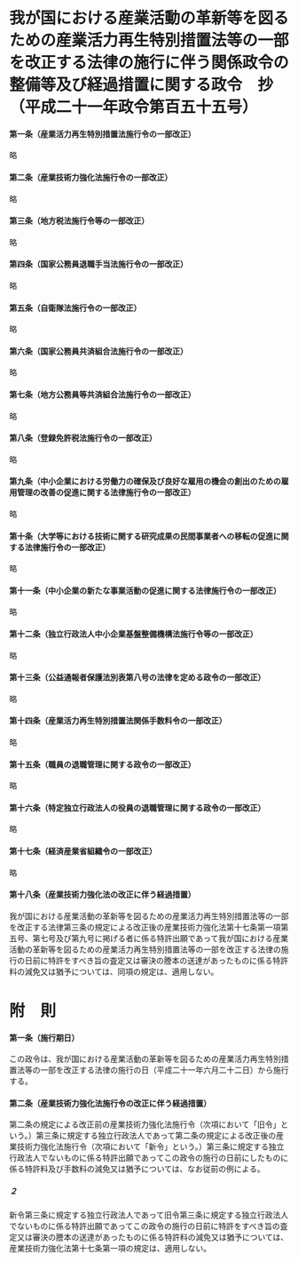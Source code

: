 # 我が国における産業活動の革新等を図るための産業活力再生特別措置法等の一部を改正する法律の施行に伴う関係政令の整備等及び経過措置に関する政令　抄（平成二十一年政令第百五十五号）
#### 第一条（産業活力再生特別措置法施行令の一部改正）
略
#### 第二条（産業技術力強化法施行令の一部改正）
略
#### 第三条（地方税法施行令等の一部改正）
略
#### 第四条（国家公務員退職手当法施行令の一部改正）
略
#### 第五条（自衛隊法施行令の一部改正）
略
#### 第六条（国家公務員共済組合法施行令の一部改正）
略
#### 第七条（地方公務員等共済組合法施行令の一部改正）
略
#### 第八条（登録免許税法施行令の一部改正）
略
#### 第九条（中小企業における労働力の確保及び良好な雇用の機会の創出のための雇用管理の改善の促進に関する法律施行令の一部改正）
略
#### 第十条（大学等における技術に関する研究成果の民間事業者への移転の促進に関する法律施行令の一部改正）
略
#### 第十一条（中小企業の新たな事業活動の促進に関する法律施行令の一部改正）
略
#### 第十二条（独立行政法人中小企業基盤整備機構法施行令等の一部改正）
略
#### 第十三条（公益通報者保護法別表第八号の法律を定める政令の一部改正）
略
#### 第十四条（産業活力再生特別措置法関係手数料令の一部改正）
略
#### 第十五条（職員の退職管理に関する政令の一部改正）
略
#### 第十六条（特定独立行政法人の役員の退職管理に関する政令の一部改正）
略
#### 第十七条（経済産業省組織令の一部改正）
略
#### 第十八条（産業技術力強化法の改正に伴う経過措置）
我が国における産業活動の革新等を図るための産業活力再生特別措置法等の一部を改正する法律第三条の規定による改正後の産業技術力強化法第十七条第一項第五号、第七号及び第九号に掲げる者に係る特許出願であって我が国における産業活動の革新等を図るための産業活力再生特別措置法等の一部を改正する法律の施行の日前に特許をすべき旨の査定又は審決の謄本の送達があったものに係る特許料の減免又は猶予については、同項の規定は、適用しない。
# 附　則
#### 第一条（施行期日）
この政令は、我が国における産業活動の革新等を図るための産業活力再生特別措置法等の一部を改正する法律の施行の日（平成二十一年六月二十二日）から施行する。
#### 第二条（産業技術力強化法施行令の改正に伴う経過措置）
第二条の規定による改正前の産業技術力強化法施行令（次項において「旧令」という。）第三条に規定する独立行政法人であって第二条の規定による改正後の産業技術力強化法施行令（次項において「新令」という。）第三条に規定する独立行政法人でないものに係る特許出願であってこの政令の施行の日前にしたものに係る特許料及び手数料の減免又は猶予については、なお従前の例による。
##### ２
新令第三条に規定する独立行政法人であって旧令第三条に規定する独立行政法人でないものに係る特許出願であってこの政令の施行の日前に特許をすべき旨の査定又は審決の謄本の送達があったものに係る特許料の減免又は猶予については、産業技術力強化法第十七条第一項の規定は、適用しない。
